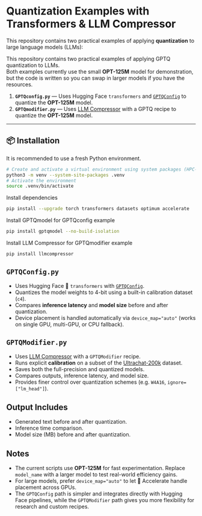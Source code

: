 # Quantization Examples with Transformers & LLM Compressor

This repository contains two practical examples of applying **quantization** to large language models (LLMs):

This repository contains two practical examples of applying GPTQ quantization to LLMs.  
Both examples currently use the small **OPT-125M** model for demonstration, but the code is written so you can swap in larger models if you have the resources.

1. **`GPTQconfig.py`** — Uses Hugging Face `transformers` and [`GPTQConfig`](https://huggingface.co/docs/transformers/en/quantization/gptq) to quantize the **OPT-125M** model.
2. **`GPTQmodifier.py`** — Uses [LLM Compressor](https://github.com/vllm-project/llm-compressor) with a GPTQ recipe to quantize the **OPT-125M** model. 

---

## 📦 Installation

It is recommended to use a fresh Python environment.

```bash
# Create and activate a virtual environment using system packages (HPC-friendly)
python3 -m venv --system-site-packages .venv
# Activate the environment
source .venv/bin/activate
```

Install dependencies
```bash
pip install --upgrade torch transformers datasets optimum accelerate
```

Install GPTQmodel for GPTQconfig example
```bash
pip install gptqmodel --no-build-isolation
```

Install LLM Compressor for GPTQmodifier example
```bash
pip install llmcompressor
```

## `GPTQConfig.py`
- Uses Hugging Face 🤗 `transformers` with [`GPTQConfig`](https://huggingface.co/docs/transformers/en/quantization/gptq).
- Quantizes the model weights to 4-bit using a built-in calibration dataset (`c4`).
- Compares **inference latency** and **model size** before and after quantization.
- Device placement is handled automatically via `device_map="auto"` (works on single GPU, multi-GPU, or CPU fallback).

## `GPTQModifier.py`
- Uses [LLM Compressor](https://github.com/vllm-project/llm-compressor) with a `GPTQModifier` recipe.
- Runs explicit **calibration** on a subset of the [Ultrachat-200k](https://huggingface.co/datasets/HuggingFaceH4/ultrachat_200k) dataset.
- Saves both the full-precision and quantized models.
- Compares outputs, inference latency, and model size.
- Provides finer control over quantization schemes (e.g. `W4A16`, `ignore=["lm_head"]`).

## Output Includes
- Generated text before and after quantization.
- Inference time comparison.
- Model size (MB) before and after quantization.

## Notes
- The current scripts use **OPT-125M** for fast experimentation. Replace `model_name` with a larger model to test real-world efficiency gains.
- For large models, prefer `device_map="auto"` to let 🤗 Accelerate handle placement across GPUs.
- The `GPTQConfig` path is simpler and integrates directly with Hugging Face pipelines, while the `GPTQModifier` path gives you more flexibility for research and custom recipes.

